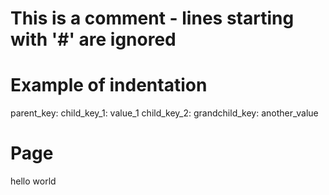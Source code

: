 # This is a comment - lines starting with '#' are ignored

# Example of indentation
parent_key:
  child_key_1: value_1
  child_key_2:
    grandchild_key: another_value

# Page

hello world

